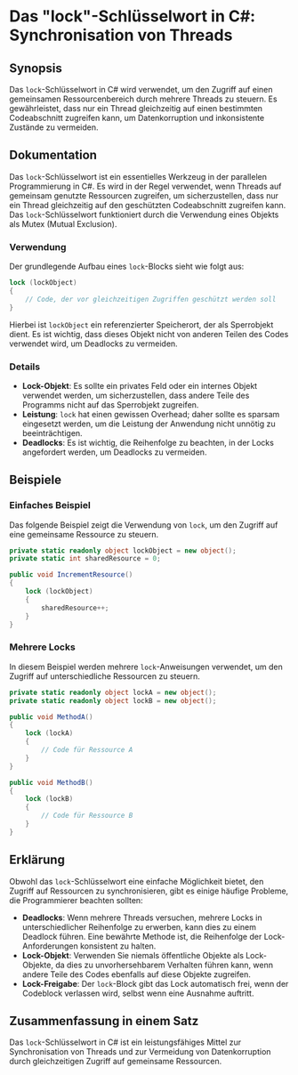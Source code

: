 <!--
Meta Description: # Das "lock"-Schlüsselwort in C#: Synchronisation von Threads ## Synopsis Das `lock`-Schlüsselwort in C# wird verwendet, um den Zugriff auf einen geme...
Meta Keywords: lock, auf, der, das, ein
-->

# Das "lock"-Schlüsselwort in C#: Synchronisation von Threads

## Synopsis
Das `lock`-Schlüsselwort in C# wird verwendet, um den Zugriff auf einen gemeinsamen Ressourcenbereich durch mehrere Threads zu steuern. Es gewährleistet, dass nur ein Thread gleichzeitig auf einen bestimmten Codeabschnitt zugreifen kann, um Datenkorruption und inkonsistente Zustände zu vermeiden.

## Dokumentation
Das `lock`-Schlüsselwort ist ein essentielles Werkzeug in der parallelen Programmierung in C#. Es wird in der Regel verwendet, wenn Threads auf gemeinsam genutzte Ressourcen zugreifen, um sicherzustellen, dass nur ein Thread gleichzeitig auf den geschützten Codeabschnitt zugreifen kann. Das `lock`-Schlüsselwort funktioniert durch die Verwendung eines Objekts als Mutex (Mutual Exclusion).

### Verwendung
Der grundlegende Aufbau eines `lock`-Blocks sieht wie folgt aus:

```csharp
lock (lockObject)
{
    // Code, der vor gleichzeitigen Zugriffen geschützt werden soll
}
```

Hierbei ist `lockObject` ein referenzierter Speicherort, der als Sperrobjekt dient. Es ist wichtig, dass dieses Objekt nicht von anderen Teilen des Codes verwendet wird, um Deadlocks zu vermeiden.

### Details
- **Lock-Objekt**: Es sollte ein privates Feld oder ein internes Objekt verwendet werden, um sicherzustellen, dass andere Teile des Programms nicht auf das Sperrobjekt zugreifen.
- **Leistung**: `lock` hat einen gewissen Overhead; daher sollte es sparsam eingesetzt werden, um die Leistung der Anwendung nicht unnötig zu beeinträchtigen.
- **Deadlocks**: Es ist wichtig, die Reihenfolge zu beachten, in der Locks angefordert werden, um Deadlocks zu vermeiden.

## Beispiele
### Einfaches Beispiel
Das folgende Beispiel zeigt die Verwendung von `lock`, um den Zugriff auf eine gemeinsame Ressource zu steuern.

```csharp
private static readonly object lockObject = new object();
private static int sharedResource = 0;

public void IncrementResource()
{
    lock (lockObject)
    {
        sharedResource++;
    }
}
```

### Mehrere Locks
In diesem Beispiel werden mehrere `lock`-Anweisungen verwendet, um den Zugriff auf unterschiedliche Ressourcen zu steuern.

```csharp
private static readonly object lockA = new object();
private static readonly object lockB = new object();

public void MethodA()
{
    lock (lockA)
    {
        // Code für Ressource A
    }
}

public void MethodB()
{
    lock (lockB)
    {
        // Code für Ressource B
    }
}
```

## Erklärung
Obwohl das `lock`-Schlüsselwort eine einfache Möglichkeit bietet, den Zugriff auf Ressourcen zu synchronisieren, gibt es einige häufige Probleme, die Programmierer beachten sollten:

- **Deadlocks**: Wenn mehrere Threads versuchen, mehrere Locks in unterschiedlicher Reihenfolge zu erwerben, kann dies zu einem Deadlock führen. Eine bewährte Methode ist, die Reihenfolge der Lock-Anforderungen konsistent zu halten.
- **Lock-Objekt**: Verwenden Sie niemals öffentliche Objekte als Lock-Objekte, da dies zu unvorhersehbarem Verhalten führen kann, wenn andere Teile des Codes ebenfalls auf diese Objekte zugreifen.
- **Lock-Freigabe**: Der `lock`-Block gibt das Lock automatisch frei, wenn der Codeblock verlassen wird, selbst wenn eine Ausnahme auftritt.

## Zusammenfassung in einem Satz
Das `lock`-Schlüsselwort in C# ist ein leistungsfähiges Mittel zur Synchronisation von Threads und zur Vermeidung von Datenkorruption durch gleichzeitigen Zugriff auf gemeinsame Ressourcen.
